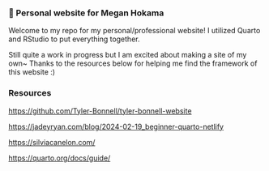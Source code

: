 ### 👋 Personal website for Megan Hokama

Welcome to my repo for my personal/professional website! I utilized Quarto and RStudio to put everything together.

Still quite a work in progress but I am excited about making a site of my own\~ Thanks to the resources below for helping me find the framework of this website :)

### Resources

https://github.com/Tyler-Bonnell/tyler-bonnell-website

https://jadeyryan.com/blog/2024-02-19_beginner-quarto-netlify

https://silviacanelon.com/

https://quarto.org/docs/guide/
